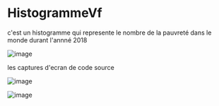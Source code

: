 
# HistogrammeVf

c'est un histogramme qui represente le nombre de la pauvreté dans le monde durant l'annné 2018

![image](https://user-images.githubusercontent.com/46218123/57970098-bf095700-796c-11e9-8aa2-b91964a70dbe.png)

les captures d'ecran de code source 

![image](https://user-images.githubusercontent.com/46218123/57970112-f2e47c80-796c-11e9-8fd5-c5e58679e001.png)

![image](https://user-images.githubusercontent.com/46218123/57970123-18718600-796d-11e9-827a-f2aa93c6bb51.png)

